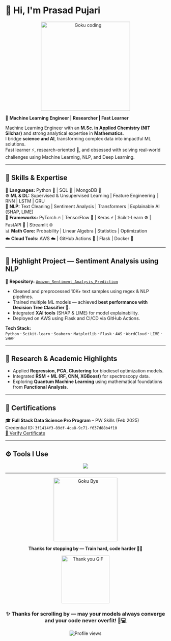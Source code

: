  
# 🐉 Hi, I'm **Prasad Pujari**  

<p align="center">
  <img src="https://media.tenor.com/WtJv7S4hF3EAAAAC/goku-coding.gif" width="280" alt="Goku coding">
</p>

🚀 **Machine Learning Engineer | Researcher | Fast Learner**

Machine Learning Engineer with an **M.Sc. in Applied Chemistry (NIT Silchar)** and strong analytical expertise in **Mathematics**.  
I bridge **science and AI**, transforming complex data into impactful ML solutions.  
Fast learner ⚡, research-oriented 🔬, and obsessed with solving real-world challenges using Machine Learning, NLP, and Deep Learning.  

---

## 🧠 Skills & Expertise  

🧩 **Languages:** Python 🐍 | SQL 🧮 | MongoDB 🍃  
⚙️ **ML & DL:** Supervised & Unsupervised Learning | Feature Engineering | RNN | LSTM | GRU  
🧠 **NLP:** Text Cleaning | Sentiment Analysis | Transformers | Explainable AI (SHAP, LIME)  
🧰 **Frameworks:** PyTorch 🔥 | TensorFlow 🧠 | Keras ⚡ | Scikit-Learn ⚙️ | FastAPI 🚀 | Streamlit 🌐  
📊 **Math Core:** Probability | Linear Algebra | Statistics | Optimization  
☁️ **Cloud Tools:** AWS ☁️ | GitHub Actions 🔄 | Flask | Docker 🐳  

---

## 🧾 Highlight Project — Sentiment Analysis using NLP  
🧠 **Repository:** [`Amazon_Sentiment_Analysis_Prediction`](#)  

- Cleaned and preprocessed 10K+ text samples using regex & NLP pipelines.  
- Trained multiple ML models — achieved **best performance with Decision Tree Classifier** 🌳.  
- Integrated **XAI tools** (SHAP & LIME) for model explainability.  
- Deployed on AWS using Flask and CI/CD via GitHub Actions.  

**Tech Stack:**  
`Python` · `Scikit-learn` · `Seaborn` · `Matplotlib` · `Flask` · `AWS` · `WordCloud` · `LIME` · `SHAP`  

---

## 🔬 Research & Academic Highlights  
- Applied **Regression, PCA, Clustering** for biodiesel optimization models.  
- Integrated **RSM + ML (RF, CNN, XGBoost)** for spectroscopy data.  
- Exploring **Quantum Machine Learning** using mathematical foundations from **Functional Analysis**.  

---

## 🏅 Certifications  
🎓 **Full Stack Data Science Pro Program** – PW Skills (Feb 2025)  
Credential ID: `3f1414f3-89df-4ca8-9c71-f637d88b4f10`  
[🔗 Verify Certificate](https://pwskill.com/learn/certificate/3f1414f3-89df-4ca8-9c71-f637d88b4f10)

---

## ⚙️ Tools I Use  
<p align="center">
  <img src="https://skillicons.dev/icons?i=python,tensorflow,pytorch,fastapi,aws,flask,git,github,vscode,mongodb,sklearn,docker,linux&theme=dark" />
</p>

---

<p align="center">
  <img src="https://media.tenor.com/pg4i4gVjYVIAAAAd/goku-bye.gif" width="200" alt="Goku Bye">
</p>

<p align="center">
  <b>Thanks for stopping by — Train hard, code harder 💪🔥</b>
</p>


<p align="center">
  <img src="https://media.giphy.com/media/LmNwrBhejkK9EFP504/giphy.gif" width="150" alt="Thank you GIF">
</p>

<h3 align="center">✨ Thanks for scrolling by — may your models always converge and your code never overfit! 🧠💻</h3>

<p align="center">
  <img src="https://komarev.com/ghpvc/?username=prasadpujari&label=Profile%20Views&color=0e75b6&style=flat" alt="Profile views" />
</p>
